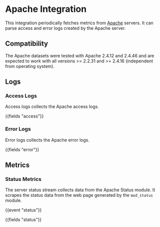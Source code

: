 # Apache Integration

This integration periodically fetches metrics from [Apache](https://httpd.apache.org/) servers. It can parse access and error
logs created by the Apache server.

## Compatibility

The Apache datasets were tested with Apache 2.4.12 and 2.4.46 and are expected to work with
all versions >= 2.2.31 and >= 2.4.16 (independent from operating system).

## Logs

### Access Logs

Access logs collects the Apache access logs.

{{fields "access"}}

### Error Logs

Error logs collects the Apache error logs.

{{fields "error"}}

## Metrics

### Status Metrics

The server status stream collects data from the Apache Status module. It scrapes the status data from the web page
generated by the `mod_status` module.

{{event "status"}}

{{fields "status"}}
